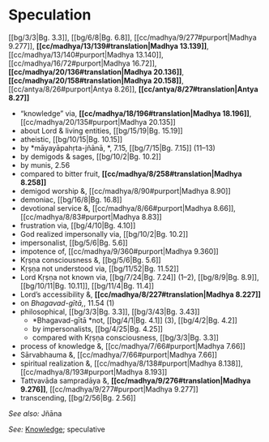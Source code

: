# Speculation

[[bg/3/3|Bg. 3.3]], [[bg/6/8|Bg. 6.8]], [[cc/madhya/9/277#purport|Madhya 9.277]], **[[cc/madhya/13/139#translation|Madhya 13.139]]**, [[cc/madhya/13/140#purport|Madhya 13.140]], [[cc/madhya/16/72#purport|Madhya 16.72]], **[[cc/madhya/20/136#translation|Madhya 20.136]]**, **[[cc/madhya/20/158#translation|Madhya 20.158]]**, [[cc/antya/8/26#purport|Antya 8.26]], **[[cc/antya/8/27#translation|Antya 8.27]]**

* “knowledge” via, **[[cc/madhya/18/196#translation|Madhya 18.196]]**, [[cc/madhya/20/135#purport|Madhya 20.135]]
* about Lord & living entities, [[bg/15/19|Bg. 15.19]]
* atheistic, [[bg/10/15|Bg. 10.15]]
* by *māyayāpahṛta-jñānā, *, 7.15, [[bg/7/15|Bg. 7.15]] (11–13)
* by demigods & sages, [[bg/10/2|Bg. 10.2]]
* by munis, 2.56
* compared to bitter fruit, **[[cc/madhya/8/258#translation|Madhya 8.258]]**
* demigod worship &, [[cc/madhya/8/90#purport|Madhya 8.90]]
* demoniac, [[bg/16/8|Bg. 16.8]]
* devotional service &, [[cc/madhya/8/66#purport|Madhya 8.66]], [[cc/madhya/8/83#purport|Madhya 8.83]]
* frustration via, [[bg/4/10|Bg. 4.10]]
* God realized impersonally via, [[bg/10/2|Bg. 10.2]]
* impersonalist, [[bg/5/6|Bg. 5.6]]
* impotence of, [[cc/madhya/9/360#purport|Madhya 9.360]]
* Kṛṣṇa consciousness &, [[bg/5/6|Bg. 5.6]]
* Kṛṣṇa not understood via, [[bg/11/52|Bg. 11.52]]
* Lord Kṛṣṇa not known via, [[bg/7/24|Bg. 7.24]] (1–2), [[bg/8/9|Bg. 8.9]], [[bg/10/11|Bg. 10.11]], [[bg/11/4|Bg. 11.4]]
* Lord’s accessibility &, **[[cc/madhya/8/227#translation|Madhya 8.227]]**
* on *Bhagavad-gītā,*, 11.54 (1)
* philosophical, [[bg/3/3|Bg. 3.3]], [[bg/3/43|Bg. 3.43]]
  * *Bhagavad-gītā *not, [[bg/4/1|Bg. 4.1]] (3), [[bg/4/2|Bg. 4.2]]
  * by impersonalists, [[bg/4/25|Bg. 4.25]]
  * compared with Kṛṣṇa consciousness, [[bg/3/3|Bg. 3.3]]
* process of knowledge &, [[cc/madhya/7/66#purport|Madhya 7.66]]
* Sārvabhauma &, [[cc/madhya/7/66#purport|Madhya 7.66]]
* spiritual realization &, [[cc/madhya/8/138#purport|Madhya 8.138]], [[cc/madhya/8/193#purport|Madhya 8.193]]
* Tattvavāda sampradāya &, **[[cc/madhya/9/276#translation|Madhya 9.276]]**, [[cc/madhya/9/277#purport|Madhya 9.277]]
* transcending, [[bg/2/56|Bg. 2.56]]

*See also:* Jñāna

*See:* [Knowledge](entries/knowledge.md); speculative
